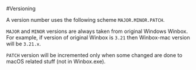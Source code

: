 #Versioning

A version number uses the following scheme `MAJOR.MINOR.PATCH`.

`MAJOR` and `MINOR` versions are always taken from original Windows Winbox. For example, if version of original Winbox is `3.21` then Winbox-mac version will be `3.21.x`.

`PATCH` version will be incremented only when some changed are done to macOS related stuff (not in Winbox.exe).